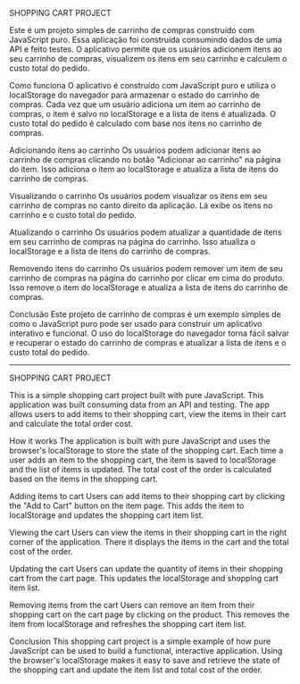 SHOPPING CART PROJECT

Este é um projeto simples de carrinho de compras construído com JavaScript puro. Essa aplicação foi construída consumindo dados de uma API e feito testes. O aplicativo permite que os usuários adicionem itens ao seu carrinho de compras, visualizem os itens em seu carrinho e calculem o custo total do pedido.

Como funciona
O aplicativo é construído com JavaScript puro e utiliza o localStorage do navegador para armazenar o estado do carrinho de compras. Cada vez que um usuário adiciona um item ao carrinho de compras, o item é salvo no localStorage e a lista de itens é atualizada. O custo total do pedido é calculado com base nos itens no carrinho de compras.

Adicionando itens ao carrinho
Os usuários podem adicionar itens ao carrinho de compras clicando no botão "Adicionar ao carrinho" na página do item. Isso adiciona o item ao localStorage e atualiza a lista de itens do carrinho de compras.

Visualizando o carrinho
Os usuários podem visualizar os itens em seu carrinho de compras no canto direito da aplicação. Lá exibe os itens no carrinho e o custo total do pedido.

Atualizando o carrinho
Os usuários podem atualizar a quantidade de itens em seu carrinho de compras na página do carrinho. Isso atualiza o localStorage e a lista de itens do carrinho de compras.

Removendo itens do carrinho
Os usuários podem remover um item de seu carrinho de compras na página do carrinho por clicar em cima do produto. Isso remove o item do localStorage e atualiza a lista de itens do carrinho de compras.

Conclusão
Este projeto de carrinho de compras é um exemplo simples de como o JavaScript puro pode ser usado para construir um aplicativo interativo e funcional. O uso do localStorage do navegador torna fácil salvar e recuperar o estado do carrinho de compras e atualizar a lista de itens e o custo total do pedido.

_____________________________________________________________________________________________________________________________

SHOPPING CART PROJECT

This is a simple shopping cart project built with pure JavaScript. This application was built consuming data from an API and testing. The app allows users to add items to their shopping cart, view the items in their cart and calculate the total order cost.

How it works
The application is built with pure JavaScript and uses the browser's localStorage to store the state of the shopping cart. Each time a user adds an item to the shopping cart, the item is saved to localStorage and the list of items is updated. The total cost of the order is calculated based on the items in the shopping cart.

Adding items to cart
Users can add items to their shopping cart by clicking the "Add to Cart" button on the item page. This adds the item to localStorage and updates the shopping cart item list.

Viewing the cart
Users can view the items in their shopping cart in the right corner of the application. There it displays the items in the cart and the total cost of the order.

Updating the cart
Users can update the quantity of items in their shopping cart from the cart page. This updates the localStorage and shopping cart item list.

Removing items from the cart
Users can remove an item from their shopping cart on the cart page by clicking on the product. This removes the item from localStorage and refreshes the shopping cart item list.

Conclusion
This shopping cart project is a simple example of how pure JavaScript can be used to build a functional, interactive application. Using the browser's localStorage makes it easy to save and retrieve the state of the shopping cart and update the item list and total cost of the order.
